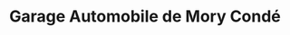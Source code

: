 ---
title: "Garage Automobile de Mory Condé"
url: /nzerekore/garage-automobile-de-mory-conde/
shop: réparation de voitures
---